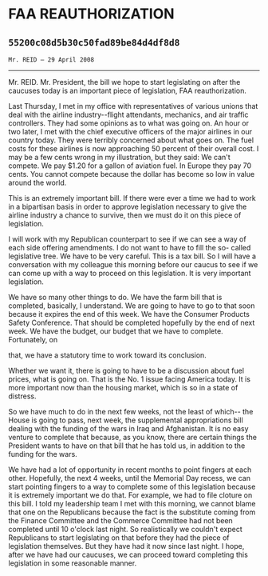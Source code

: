 # FAA REAUTHORIZATION
## `55200c08d5b30c50fad89be84d4df8d8`
`Mr. REID — 29 April 2008`

---


Mr. REID. Mr. President, the bill we hope to start legislating on 
after the caucuses today is an important piece of legislation, FAA 
reauthorization.

Last Thursday, I met in my office with representatives of various 
unions that deal with the airline industry--flight attendants, 
mechanics, and air traffic controllers. They had some opinions as to 
what was going on. An hour or two later, I met with the chief executive 
officers of the major airlines in our country today. They were terribly 
concerned about what goes on. The fuel costs for these airlines is now 
approaching 50 percent of their overall cost. I may be a few cents 
wrong in my illustration, but they said: We can't compete. We pay $1.20 
for a gallon of aviation fuel. In Europe they pay 70 cents. You cannot 
compete because the dollar has become so low in value around the world.

This is an extremely important bill. If there were ever a time we had 
to work in a bipartisan basis in order to approve legislation necessary 
to give the airline industry a chance to survive, then we must do it on 
this piece of legislation.


I will work with my Republican counterpart to see if we can see a way 
of each side offering amendments. I do not want to have to fill the so-
called legislative tree. We have to be very careful. This is a tax 
bill. So I will have a conversation with my colleague this morning 
before our caucus to see if we can come up with a way to proceed on 
this legislation. It is very important legislation.

We have so many other things to do. We have the farm bill that is 
completed, basically, I understand. We are going to have to go to that 
soon because it expires the end of this week. We have the Consumer 
Products Safety Conference. That should be completed hopefully by the 
end of next week. We have the budget, our budget that we have to 
complete. Fortunately, on


that, we have a statutory time to work toward its conclusion.

Whether we want it, there is going to have to be a discussion about 
fuel prices, what is going on. That is the No. 1 issue facing America 
today. It is more important now than the housing market, which is so in 
a state of distress.

So we have much to do in the next few weeks, not the least of which--
the House is going to pass, next week, the supplemental appropriations 
bill dealing with the funding of the wars in Iraq and Afghanistan. It 
is no easy venture to complete that because, as you know, there are 
certain things the President wants to have on that bill that he has 
told us, in addition to the funding for the wars.

We have had a lot of opportunity in recent months to point fingers at 
each other. Hopefully, the next 4 weeks, until the Memorial Day recess, 
we can start pointing fingers to a way to complete some of this 
legislation because it is extremely important we do that. For example, 
we had to file cloture on this bill. I told my leadership team I met 
with this morning, we cannot blame that one on the Republicans because 
the fact is the substitute coming from the Finance Committee and the 
Commerce Committee had not been completed until 10 o'clock last night. 
So realistically we couldn't expect Republicans to start legislating on 
that before they had the piece of legislation themselves. But they have 
had it now since last night. I hope, after we have had our caucuses, we 
can proceed toward completing this legislation in some reasonable 
manner.
